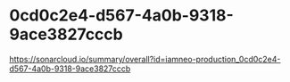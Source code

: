 # 0cd0c2e4-d567-4a0b-9318-9ace3827cccb
https://sonarcloud.io/summary/overall?id=iamneo-production_0cd0c2e4-d567-4a0b-9318-9ace3827cccb
